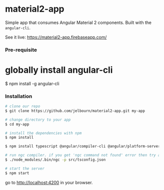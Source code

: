 # material2-app
Simple app that consumes Angular Material 2 components. Built with the `angular-cli`.

See it live: https://material2-app.firebaseapp.com/

### Pre-requisite
# globally install angular-cli
$ npm install -g angular-cli

### Installation

```bash
# clone our repo
$ git clone https://github.com/jelbourn/material2-app.git my-app

# change directory to your app
$ cd my-app

# install the dependencies with npm
$ npm install

$ npm install typescript @angular/compiler-cli @angular/platform-server --save

# run ngc compiler. if you get 'ngc command not found' error then try adding /path/to/my-app/node_modules/.bin to your $PATH
$ ./node_modules/.bin/ngc -p src/tsconfig.json

# start the server
$ npm start
```
go to [http://localhost:4200](http://localhost:4200) in your browser.
